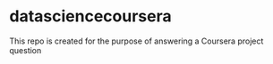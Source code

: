 datasciencecoursera
===================

This repo is created for the purpose of answering a Coursera project question
